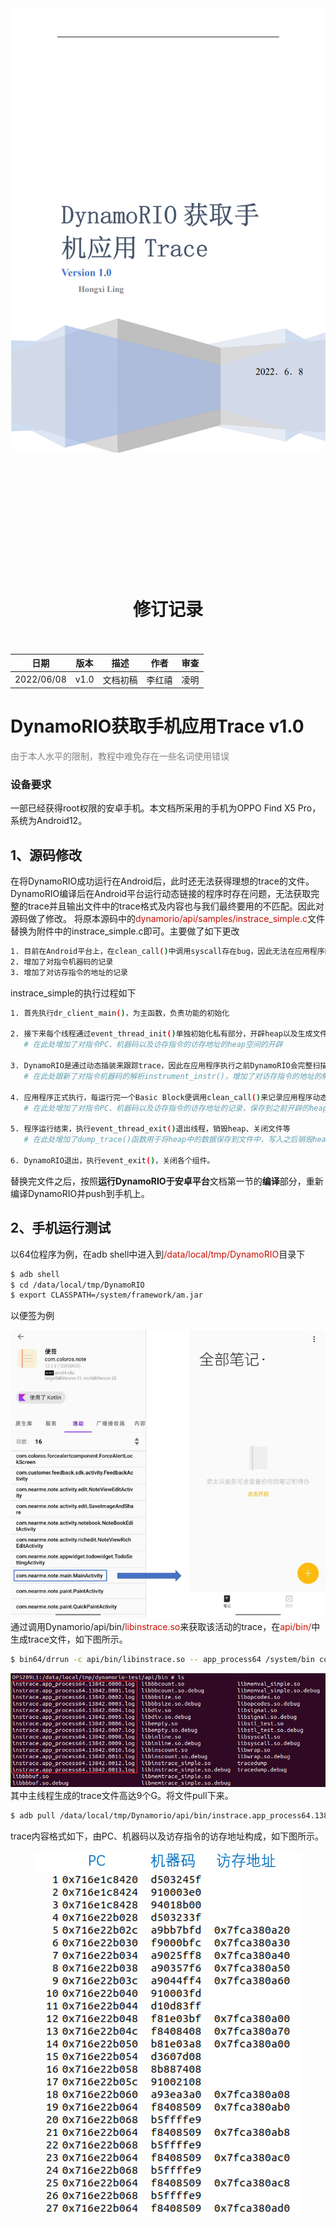 <div align=center>
<img src="picture-instrace/16.png" />
</div>
<div STYLE="page-break-after: always;"></div>

<br/>
<br/>
<br/>
<br/>
<br/>
<br/>
<br/>
<br/>
<br/>
<br/>
<br/>

# <center>修订记录
<br/>
<br/>

<style>
table {
margin: auto;
}
</style>

| 日期 | 版本 | 描述 | 作者 | 审查 |
| :---: | :---: | :------: | :---: | :---: |
|2022/06/08| v1.0 | 文档初稿 | 李红禧 | 凌明 |

<div STYLE="page-break-after: always;"></div>

# DynamoRIO获取手机应用Trace v1.0
<font color = gray> 由于本人水平的限制，教程中难免存在一些名词使用错误 </font>

### 设备要求

一部已经获得root权限的安卓手机。本文档所采用的手机为OPPO Find X5 Pro，系统为Android12。

## 1、源码修改

在将DynamoRIO成功运行在Android后，此时还无法获得理想的trace的文件。DynamoRIO编译后在Android平台运行动态链接的程序时存在问题，无法获取完整的trace并且输出文件中的trace格式及内容也与我们最终要用的不匹配。因此对源码做了修改。
将原本源码中的<font color = scarlet>dynamorio/api/samples/instrace_simple.c</font>文件替换为附件中的instrace_simple.c即可。主要做了如下更改


```bash
1. 目前在Android平台上，在clean_call()中调用syscall存在bug，因此无法在应用程序的运行过程中将trace信息写入文件中，通过heap的方式暂存trace信息，待程序运行完成之后再写入文件。
2. 增加了对指令机器码的记录
3. 增加了对访存指令的地址的记录
```

instrace_simple的执行过程如下 

```bash
1. 首先执行dr_client_main()，为主函数，负责功能的初始化

2. 接下来每个线程通过event_thread_init()单独初始化私有部分，开辟heap以及生成文件标识符
   # 在此处增加了对指令PC、机器码以及访存指令的访存地址的heap空间的开辟

3. DynamoRIO是通过动态插装来跟踪trace，因此在应用程序执行之前DynamoRIO会完整扫描并获取应用程序的静态指令，每获取一条指令便执行event_app_instruction()，用于解析该条指令的内容
   # 在此处跟新了对指令机器码的解析instrument_instr()，增加了对访存指令的地址的解析instrument_mem()

4. 应用程序正式执行，每运行完一个Basic Block便调用clean_call()来记录应用程序动态执行的指令信息
   # 在此处增加了对指令PC、机器码以及访存指令的访存地址的记录，保存到之前开辟的heap空间

5. 程序运行结束，执行event_thread_exit()退出线程，销毁heap、关闭文件等
   # 在此处增加了dump_trace()函数用于将heap中的数据保存到文件中，写入之后销毁heap。

6. DynamoRIO退出，执行event_exit()，关闭各个组件。
```



替换完文件之后，按照**运行DynamoRIO于安卓平台**文档第一节的**编译**部分，重新编译DynamoRIO并push到手机上。 

<div STYLE="page-break-after: always;"></div>

## 2、手机运行测试
以64位程序为例，在adb shell中进入到<font color = scarlet>/data/local/tmp/DynamoRIO</font>目录下

```bash
$ adb shell
$ cd /data/local/tmp/DynamoRIO
$ export CLASSPATH=/system/framework/am.jar
```

以便签为例
<div align=center>
<img src="picture-instrace/8.png" />
</div>
通过调用Dynamorio/api/bin/<font color = scarlet>libinstrace.so</font>来获取该活动的trace，在<font color = scarlet>api/bin/</font>中生成trace文件，如下图所示。

```bash
$ bin64/drrun -c api/bin/libinstrace.so -- app_process64 /system/bin com.android.commands.am.Am start -n com.coloros.note/com.nearme.note.main.MainActivity
```

<div STYLE="page-break-after: always;"></div>

<div align=center>
<img src="picture-instrace/15.png" />
</div>
其中主线程生成的trace文件高达9个G。将文件pull下来。

```bash
$ adb pull /data/local/tmp/Dynamorio/api/bin/instrace.app_process64.13842.0000.log ~/Desktop
```

trace内容格式如下，由PC、机器码以及访存指令的访存地址构成，如下图所示。
<div align=center>
<img src="picture-instrace/14.png" />
</div>
